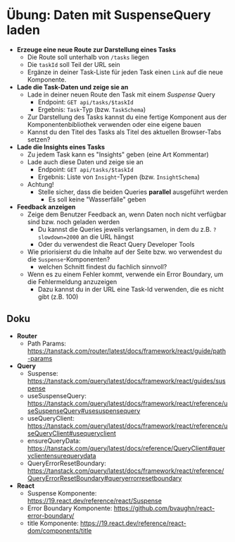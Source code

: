 # Übung: Daten mit SuspenseQuery laden

* **Erzeuge eine neue Route zur Darstellung eines Tasks**
  * Die Route soll unterhalb von `/tasks` liegen
  * Die `taskId` soll Teil der URL sein
  * Ergänze in deiner Task-Liste für jeden Task einen `Link` auf die neue Komponente.
* **Lade die Task-Daten und zeige sie an**
  * Lade in deiner neuen Route den Task mit einem _Suspense_ Query
    * Endpoint: `GET api/tasks/$taskId`
    * Ergebnis: `Task`-Typ (bzw. `TaskSchema`)
  * Zur Darstellung des Tasks kannst du eine fertige Komponent aus der Komponentenbibliothek verwenden oder eine eigene bauen
  * Kannst du den Titel des Tasks als Titel des aktuellen Browser-Tabs setzen?
* **Lade die Insights eines Tasks**
  * Zu jedem Task kann es "Insights" geben (eine Art Kommentar)
  * Lade auch diese Daten und zeige sie an
      * Endpoint: `GET api/tasks/$taskId`
      * Ergebnis: Liste von `Insight`-Typen (bzw. `InsightSchema`)
  * Achtung!
    * Stelle sicher, dass die beiden Queries **parallel** ausgeführt werden
      * Es soll keine "Wasserfälle" geben
* **Feedback anzeigen**
  * Zeige dem Benutzer Feedback an, wenn Daten noch nicht verfügbar sind bzw. noch geladen werden
    * Du kannst die Queries jeweils verlangsamen, in dem du z.B. `?slowdown=2000` an die URL hängst
    * Oder du verwendest die React Query Developer Tools
  * Wie priorisierst du die Inhalte auf der Seite bzw. wo verwendest du die `Suspense`-Komponenten?
    * welchen Schnitt findest du fachlich sinnvoll?
  * Wenn es zu einem Fehler kommt, verwende ein Error Boundary, um die Fehlermeldung anzuzeigen
    * Dazu kannst du in der URL eine Task-Id verwenden, die es nicht gibt (z.B. 100)

## Doku

- **Router**
  - Path Params: https://tanstack.com/router/latest/docs/framework/react/guide/path-params
- **Query**
  - Suspense: https://tanstack.com/query/latest/docs/framework/react/guides/suspense
  - useSuspenseQuery: https://tanstack.com/query/latest/docs/framework/react/reference/useSuspenseQuery#usesuspensequery
  - useQueryClient: https://tanstack.com/query/latest/docs/framework/react/reference/useQueryClient#usequeryclient
  - ensureQueryData: https://tanstack.com/query/latest/docs/reference/QueryClient#queryclientensurequerydata
  - QueryErrorResetBoundary: https://tanstack.com/query/latest/docs/framework/react/reference/QueryErrorResetBoundary#queryerrorresetboundary
- **React**
  - Suspense Komponente: https://19.react.dev/reference/react/Suspense
  - Error Boundary Komponente: https://github.com/bvaughn/react-error-boundary/
  - title Komponente: https://19.react.dev/reference/react-dom/components/title
